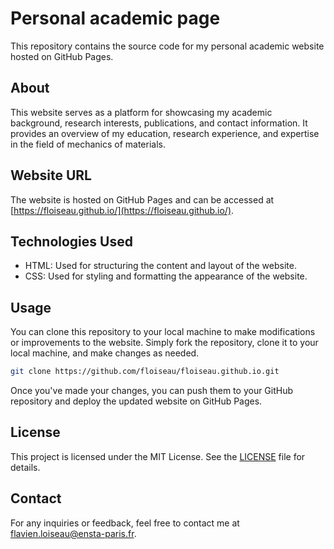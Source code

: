 # Personal academic page

This repository contains the source code for my personal academic website hosted on GitHub Pages.

## About

This website serves as a platform for showcasing my academic background, research interests, publications, and contact information. It provides an overview of my education, research experience, and expertise in the field of mechanics of materials.

## Website URL

The website is hosted on GitHub Pages and can be accessed at [https://floiseau.github.io/](https://floiseau.github.io/).

## Technologies Used

- HTML: Used for structuring the content and layout of the website.
- CSS: Used for styling and formatting the appearance of the website.

## Usage

You can clone this repository to your local machine to make modifications or improvements to the website. Simply fork the repository, clone it to your local machine, and make changes as needed.

```bash
git clone https://github.com/floiseau/floiseau.github.io.git
```

Once you've made your changes, you can push them to your GitHub repository and deploy the updated website on GitHub Pages.

## License

This project is licensed under the MIT License. See the [LICENSE](LICENSE) file for details.

## Contact

For any inquiries or feedback, feel free to contact me at [flavien.loiseau@ensta-paris.fr](mailto:flavien.loiseau@ensta-paris.fr).
